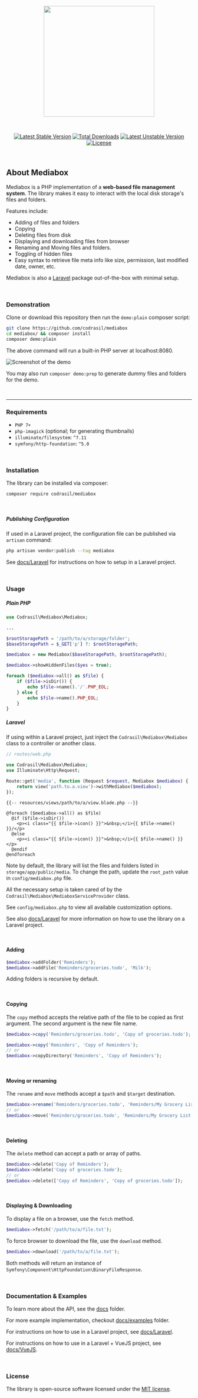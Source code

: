 <p align="center"><img src="./logo.svg" width="300"></p>

<br>

<p align="center">
  <a href="//packagist.org/packages/codrasil/mediabox"><img src="https://poser.pugx.org/codrasil/mediabox/v" alt="Latest Stable Version"></a>
  <a href="//packagist.org/packages/codrasil/mediabox"><img src="https://poser.pugx.org/codrasil/mediabox/downloads" alt="Total Downloads"></a>
  <a href="//packagist.org/packages/codrasil/mediabox"><img src="https://poser.pugx.org/codrasil/mediabox/v/unstable" alt="Latest Unstable Version"></a>
  <a href="//packagist.org/packages/codrasil/mediabox"><img src="https://poser.pugx.org/codrasil/mediabox/license" alt="License"></a>
</p>

<br>

## About Mediabox

Mediabox is a PHP implementation of a __web-based file management system__. The library makes it easy to interact with the local disk storage's files and folders.

Features include:

* Adding of files and folders
* Copying
* Deleting files from disk
* Displaying and downloading files from browser
* Renaming and Moving files and folders.
* Toggling of hidden files
* Easy syntax to retrieve file meta info like size, permission, last modified date, owner, etc.

Mediabox is also a [Laravel](https://github.com/laravel/laravel) package out-of-the-box with minimal setup.

<br>

### Demonstration
Clone or download this repository then run the `demo:plain` composer script:
```bash
git clone https://github.com/codrasil/mediabox
cd mediabox/ && composer install
composer demo:plain
```
The above command will run a built-in PHP server at localhost:8080.

![Screenshot of the demo](./demos/plain/screenshot.png)

You may also run `composer demo:prep` to generate dummy files and folders for the demo.

<br>

---

### Requirements

* `PHP 7+`
* `php-imagick` (optional; for generating thumbnails)
* `illuminate/filesystem`: `^7.11`
* `symfony/http-foundation`: `^5.0`

<br>

### Installation

The library can be installed via composer:
```bash
composer require codrasil/mediabox
```

<br>

##### Publishing Configuration
If used in a Laravel project, the configuration file can be published via `artisan` command:

```bash
php artisan vendor:publish --tag mediabox
```

See [docs/Laravel](./docs/Laravel/00.%20Getting%20Started.md) for instructions on how to setup in a Laravel project.

<br>

### Usage

##### Plain PHP

```php
use Codrasil\Mediabox\Mediabox;

...

$rootStoragePath = '/path/to/a/storage/folder';
$baseStoragePath = $_GET['p'] ?: $rootStoragePath;

$mediabox = new Mediabox($baseStoragePath, $rootStoragePath);

$mediabox->showHiddenFiles($yes = true);

foreach ($mediabox->all() as $file) {
    if ($file->isDir()) {
        echo $file->name().'/'.PHP_EOL;
    } else {
        echo $file->name().PHP_EOL;
    }
}
```

##### Laravel

If using within a Laravel project, just inject the `Codrasil\Mediabox\Mediabox` class to a controller or another class.

```php
// routes/web.php

use Codrasil\Mediabox\Mediabox;
use Illuminate\Http\Request;

Route::get('media', function (Request $request, Mediabox $mediabox) {
    return view('path.to.a.view')->withMediabox($mediabox);
});
```

```blade
{{-- resources/views/path/to/a/view.blade.php --}}

@foreach ($mediabox->all() as $file)
  @if ($file->isDir())
    <p><i class="{{ $file->icon() }}">&nbsp;</i>{{ $file->name() }}/</p>
  @else
    <p><i class="{{ $file->icon() }}">&nbsp;</i>{{ $file->name() }}</p>
  @endif
@endforeach
```

Note by default, the library will list the files and folders listed in `storage/app/public/media`.
To change the path, update the `root_path` value in `config/mediabox.php` file.

All the necessary setup is taken cared of by the `Codrasil\Mediabox\MediaboxServiceProvider` class.

See `config/mediabox.php` to view all available customization options.

See also [docs/Laravel](./docs/Laravel/00.%20Getting%20Started.md) for more information on how to use the library on a Laravel project.

<br>

#### Adding
```php
$mediabox->addFolder('Reminders');
$mediabox->addFile('Reminders/groceries.todo', 'Milk');
```
Adding folders is recursive by default.

<br>

#### Copying
The `copy` method accepts the relative path of the file to be copied as first argument.
The second argument is the new file name.

```php
$mediabox->copy('Reminders/groceries.todo', 'Copy of groceries.todo');

$mediabox->copy('Reminders', 'Copy of Reminders');
// or
$mediabox->copyDirectory('Reminders', 'Copy of Reminders');

```

<br>

#### Moving or renaming
The `rename` and `move` methods accept a `$path` and `$target` destination.
```php
$mediabox->rename('Reminders/groceries.todo', 'Reminders/My Grocery List.todo');
// or
$mediabox->move('Reminders/groceries.todo', 'Reminders/My Grocery List.todo');
```

<br>

#### Deleting
The `delete` method can accept a path or array of paths.
```php
$mediabox->delete('Copy of Reminders');
$mediabox->delete('Copy of groceries.todo');
// or
$mediabox->delete(['Copy of Reminders', 'Copy of groceries.todo']);
```

<br>

#### Displaying & Downloading
To display a file on a browser, use the `fetch` method.
```php
$mediabox->fetch('/path/to/a/file.txt');
```

To force browser to download the file, use the `download` method.
```php
$mediabox->download('/path/to/a/file.txt');
```

Both methods will return an instance of `Symfony\Component\HttpFoundation\BinaryFileResponse`.

<br>

### Documentation & Examples

To learn more about the API, see the [docs](./docs) folder.

For more example implementation, checkout [docs/examples](./docs/examples) folder.

For instructions on how to use in a Laravel project, see [docs/Laravel](./docs/Laravel/00.%20Getting%20Started.md).

For instructions on how to use in a Laravel + VueJS project, see [docs/VueJS](./docs/VueJS/00.%20Getting%20Started.md).

<br>

### License
The library is open-source software licensed under the [MIT license](./LICENSE).

